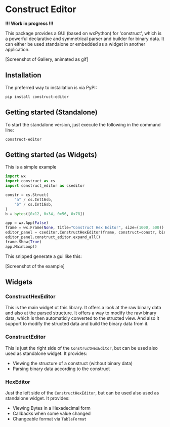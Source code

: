 # Construct Editor
**!!! Work in progress !!!**

This package provides a GUI (based on wxPython) for 'construct', which is a powerful declarative and symmetrical parser and builder for binary data. It can either be used standalone or embedded as a widget in another application.




[Screenshot of Gallery, animated as gif]


## Installation
The preferred way to installation is via PyPI:
```
pip install construct-editor
```

## Getting started (Standalone)
To start the standalone version, just execute the following in the command line:
```
construct-editor
```

## Getting started (as Widgets)
This is a simple example 
```python
import wx
import construct as cs
import construct_editor as cseditor

constr = cs.Struct(
    "a" / cs.Int16sb,
    "b" / cs.Int16sb,
)
b = bytes([0x12, 0x34, 0x56, 0x78])

app = wx.App(False)
frame = wx.Frame(None, title="Construct Hex Editor", size=(1000, 500))
editor_panel = cseditor.ConstructHexEditor(frame, construct=constr, binary=b)
editor_panel.construct_editor.expand_all()
frame.Show(True)
app.MainLoop()
```

This snipped generate a gui like this:

[Screenshot of the example]

## Widgets
### ConstructHexEditor
This is the main widget ot this library. It offers a look at the raw binary data and also at the parsed structure.
It offers a way to modify the raw binary data, which is then automaticly converted to the structed view. And also it support to modify the structed data and build the binary data from it.


### ConstructEditor
This is just the right side of the `ConstructHexEditor`, but can be used also used as standalone widget. It provides:
- Viewing the structure of a construct (without binary data)
- Parsing binary data according to the construct

### HexEditor
Just the left side of the `ConstructHexEditor`, but can be used also used as standalone widget. It provides:
- Viewing Bytes in a Hexadecimal form
- Callbacks when some value changed
- Changeable format via `TableFormat`
